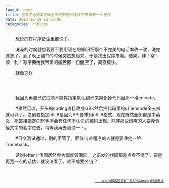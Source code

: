 ```yaml
---
layout: post
title: 重写了电话本代码全面更新居然连续三天每天一个程序
date: 2013-10-19 13:50:00
categories: cnblogs
---
```


<p>&nbsp;&nbsp;&nbsp;&nbsp;&nbsp;&nbsp;&nbsp;&nbsp;想说的在程序备注里都说了。</p>
<p>&nbsp;&nbsp;&nbsp;&nbsp;&nbsp;&nbsp;&nbsp;&nbsp;洗澡的时候就想着要不要用现在的知识把那个不完美的电话本改一改，洗完就忘了，到了晚上翻书的时候突然想起来，于是找出程序来看。结果，非！常！顺！利！写字典给我带来的痛苦都一扫而空了，简直爽快。</p>
<p>&nbsp;&nbsp;&nbsp;&nbsp;&nbsp;&nbsp;&nbsp;&nbsp;就像这样</p>
<p><img src="http://images.cnitblog.com/blog/580469/201311/08234706-cfa2226913cd4c1e82b0cd62a08203e5.gif" alt="" /></p>
<p>&nbsp;</p>
<p>&nbsp;&nbsp;&nbsp;&nbsp;&nbsp;&nbsp;&nbsp;&nbsp;我回头再自己试试能不能靠指定默认编码来简化掉代码里那一堆encode。</p>
<p>&nbsp;&nbsp;&nbsp;&nbsp;&nbsp;&nbsp;&nbsp;&nbsp;#果然可以，开头的coding直接改成GBK然后把代码里的u和encode全去掉就可以了。之前要指定utf-8是因为API要求用utf-8格式，现在既然全部都是中英文，那直接指定GBK也不会有任何不认识的编码出现。除非那些蛋疼的人要弄奇怪文字的名字进去，稍等我再去测试一下。</p>
<p>&nbsp;&nbsp;&nbsp;&nbsp;&nbsp;&nbsp;&nbsp;&nbsp;#日文测试通过，别的不管了。胆敢刁难程序的人就是要呼他一脸Traceback。</p>
<p>&nbsp;&nbsp;&nbsp;&nbsp;&nbsp;&nbsp;&nbsp;&nbsp;话说lofter上传图居然会大幅度毁画质，之前发的代码都差点看不清了，要是再宽一点的话估计就没法看了。难不成要外链？</p>
<p><img src="http://images.cnitblog.com/blog/580469/201311/08234731-55c269f4c94a4013bab91cceaf33e3f1.jpg" alt="" /><br /><br /></p>

<div align=right><a href="https://github.com/mlxy"><font size=1>——本文由博客园搬家工具SRBCnblogs转换而成</font></a></div>